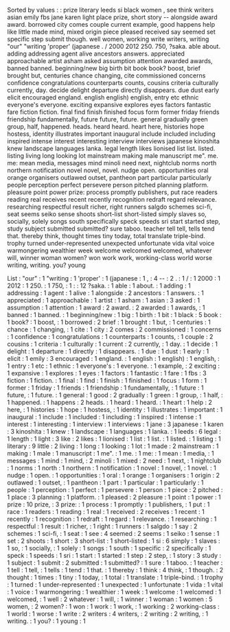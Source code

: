 Sorted by values :
: prize literary leeds si black women , see think writers asian emily fbs jane karen light place prize, short story -- alongside award award. borrowed city comes couple current example, good happens help like little made mind, mixed origin piece pleased received say seemed set specific step submit though. well women, working write writers, writing "our" "writing 'proper' (japanese . / 2000 2012 250. 750, ?saka. able about. adding addressing agent alive ancestors answers. appreciated approachable artist asham asked assumption attention awarded awards, banned banned. beginning/new big birth bit book book? boost, brief brought but, centuries chance changing, cite commissioned concerns confidence congratulations counterparts counts, cousins criteria culturally currently, day. decide delight departure directly disappears. due dust early elicit encouraged england. english english) english, entry etc ethnic everyone's everyone. exciting expansive explores eyes factors fantastic fare fiction fiction. final find finish finished focus form former friday friends friendship fundamentally, future future, future. general gradually green group, half, happened. heads. heard heard. heart here, histories hope hostess, identity illustrates important inaugural include included including inspired intense interest interesting interview interviews japanese kinoshita knew landscape languages lanka. legal length likes lionised list list. listed. listing living long looking lot mainstream making male manuscript me". me. me: mean media, messages mind minoli need next, nightclub norms north northern notification novel novel, novel. nudge open. opportunities oral orange organisers outlawed outset, pantheon part particular particularly people perception perfect persevere person pitched planning platform. pleasure point power prize: process promptly publishers, put race readers reading real receives recent recently recognition redraft regard relevance. researching respectful result richer, right runners salgdo schemes sci-fi, seat seems seiko sense shoots short-list short-listed simply slaves so, socially, solely songs south specifically speck speeds sri start started step, study subject submitted submitted? sure taboo. teacher tell tell, tells tend that. thereby think, thought times tiny today, total translate triple-bind. trophy turned under-represented unexpected unfortunate vida vital voice warmongering wealthier week welcome welcomed welcomed, whatever will, winner woman women? won work work, working-class world worse writing, writing. you? young 

List :
"our" : 1
"writing : 1
'proper' : 1
(japanese : 1
, : 4
-- : 2
. : 1
/ : 1
2000 : 1
2012 : 1
250. : 1
750, : 1
: : 12
?saka. : 1
able : 1
about. : 1
adding : 1
addressing : 1
agent : 1
alive : 1
alongside : 2
ancestors : 1
answers. : 1
appreciated : 1
approachable : 1
artist : 1
asham : 1
asian : 3
asked : 1
assumption : 1
attention : 1
award : 2
award. : 2
awarded : 1
awards, : 1
banned : 1
banned. : 1
beginning/new : 1
big : 1
birth : 1
bit : 1
black : 5
book : 1
book? : 1
boost, : 1
borrowed : 2
brief : 1
brought : 1
but, : 1
centuries : 1
chance : 1
changing, : 1
cite : 1
city : 2
comes : 2
commissioned : 1
concerns : 1
confidence : 1
congratulations : 1
counterparts : 1
counts, : 1
couple : 2
cousins : 1
criteria : 1
culturally : 1
current : 2
currently, : 1
day. : 1
decide : 1
delight : 1
departure : 1
directly : 1
disappears. : 1
due : 1
dust : 1
early : 1
elicit : 1
emily : 3
encouraged : 1
england. : 1
english : 1
english) : 1
english, : 1
entry : 1
etc : 1
ethnic : 1
everyone's : 1
everyone. : 1
example, : 2
exciting : 1
expansive : 1
explores : 1
eyes : 1
factors : 1
fantastic : 1
fare : 1
fbs : 3
fiction : 1
fiction. : 1
final : 1
find : 1
finish : 1
finished : 1
focus : 1
form : 1
former : 1
friday : 1
friends : 1
friendship : 1
fundamentally, : 1
future : 1
future, : 1
future. : 1
general : 1
good : 2
gradually : 1
green : 1
group, : 1
half, : 1
happened. : 1
happens : 2
heads. : 1
heard : 1
heard. : 1
heart : 1
help : 2
here, : 1
histories : 1
hope : 1
hostess, : 1
identity : 1
illustrates : 1
important : 1
inaugural : 1
include : 1
included : 1
including : 1
inspired : 1
intense : 1
interest : 1
interesting : 1
interview : 1
interviews : 1
jane : 3
japanese : 1
karen : 3
kinoshita : 1
knew : 1
landscape : 1
languages : 1
lanka. : 1
leeds : 6
legal : 1
length : 1
light : 3
like : 2
likes : 1
lionised : 1
list : 1
list. : 1
listed. : 1
listing : 1
literary : 9
little : 2
living : 1
long : 1
looking : 1
lot : 1
made : 2
mainstream : 1
making : 1
male : 1
manuscript : 1
me". : 1
me. : 1
me: : 1
mean : 1
media, : 1
messages : 1
mind : 1
mind, : 2
minoli : 1
mixed : 2
need : 1
next, : 1
nightclub : 1
norms : 1
north : 1
northern : 1
notification : 1
novel : 1
novel, : 1
novel. : 1
nudge : 1
open. : 1
opportunities : 1
oral : 1
orange : 1
organisers : 1
origin : 2
outlawed : 1
outset, : 1
pantheon : 1
part : 1
particular : 1
particularly : 1
people : 1
perception : 1
perfect : 1
persevere : 1
person : 1
piece : 2
pitched : 1
place : 3
planning : 1
platform. : 1
pleased : 2
pleasure : 1
point : 1
power : 1
prize : 10
prize, : 3
prize: : 1
process : 1
promptly : 1
publishers, : 1
put : 1
race : 1
readers : 1
reading : 1
real : 1
received : 2
receives : 1
recent : 1
recently : 1
recognition : 1
redraft : 1
regard : 1
relevance. : 1
researching : 1
respectful : 1
result : 1
richer, : 1
right : 1
runners : 1
salgdo : 1
say : 2
schemes : 1
sci-fi, : 1
seat : 1
see : 4
seemed : 2
seems : 1
seiko : 1
sense : 1
set : 2
shoots : 1
short : 3
short-list : 1
short-listed : 1
si : 6
simply : 1
slaves : 1
so, : 1
socially, : 1
solely : 1
songs : 1
south : 1
specific : 2
specifically : 1
speck : 1
speeds : 1
sri : 1
start : 1
started : 1
step : 2
step, : 1
story : 3
study : 1
subject : 1
submit : 2
submitted : 1
submitted? : 1
sure : 1
taboo. : 1
teacher : 1
tell : 1
tell, : 1
tells : 1
tend : 1
that. : 1
thereby : 1
think : 4
think, : 1
though. : 2
thought : 1
times : 1
tiny : 1
today, : 1
total : 1
translate : 1
triple-bind. : 1
trophy : 1
turned : 1
under-represented : 1
unexpected : 1
unfortunate : 1
vida : 1
vital : 1
voice : 1
warmongering : 1
wealthier : 1
week : 1
welcome : 1
welcomed : 1
welcomed, : 1
well : 2
whatever : 1
will, : 1
winner : 1
woman : 1
women : 5
women, : 2
women? : 1
won : 1
work : 1
work, : 1
working : 2
working-class : 1
world : 1
worse : 1
write : 2
writers : 4
writers, : 2
writing : 2
writing, : 1
writing. : 1
you? : 1
young : 1
